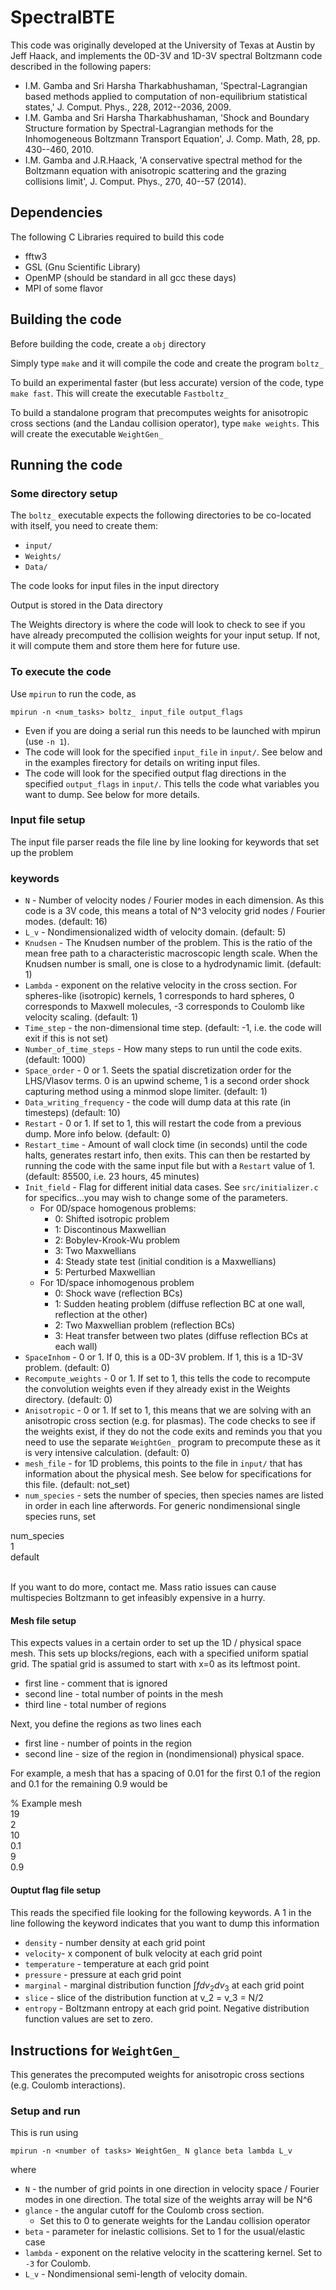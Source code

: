 # SpectralBTE

This code was originally developed at the University of Texas at Austin by Jeff Haack, and implements the 0D-3V and 1D-3V spectral Boltzmann code described in the following papers:

* I.M. Gamba and Sri Harsha Tharkabhushaman, 'Spectral-Lagrangian based methods applied to computation of non-equilibrium statistical states,' J. Comput. Phys., 228, 2012--2036, 2009.
* I.M. Gamba and Sri Harsha Tharkabhushaman, 'Shock and Boundary Structure formation by Spectral-Lagrangian methods for the Inhomogeneous Boltzmann Transport Equation', J. Comp. Math, 28, pp. 430--460, 2010.
* I.M. Gamba and J.R.Haack, 'A conservative spectral method for the Boltzmann equation with anisotropic scattering and the grazing collisions limit', J. Comput. Phys., 270, 40--57 (2014).

## Dependencies

The following C Libraries required to build this code 

* fftw3
* GSL (Gnu Scientific Library)
* OpenMP (should be standard in all gcc these days)
* MPI of some flavor


## Building the code

Before building the code, create a `obj` directory 

Simply type `make` and it will compile the code and create the program `boltz_`

To build an experimental faster (but less accurate) version of the code, type `make fast`. This will create the executable `Fastboltz_`

To build a standalone program that precomputes weights for anisotropic cross sections (and the Landau collision operator), type `make weights`. This will create the executable `WeightGen_`

## Running the code

### Some directory setup
The `boltz_` executable expects the following directories to be co-located with itself, you need to create them:

* `input/`
* `Weights/`
* `Data/`

The code looks for input files in the input directory

Output is stored in the Data directory

The Weights directory is where the code will look to check to see if you have already precomputed the collision weights for your input setup. If not, it will compute them and store them here for future use.

### To execute the code

Use `mpirun` to run the code, as

`mpirun -n <num_tasks> boltz_ input_file output_flags`

* Even if you are doing a serial run this needs to be launched with mpirun (use `-n 1`). 
* The code will look for the specified `input_file` in `input/`. See below and in the examples firectory for details on writing input files.
* The code will look for the specified output flag directions in the specified `output_flags` in `input/`. This tells the code what variables you want to dump. See below for more details. 

### Input file setup

The input file parser reads the file line by line looking for keywords that set up the problem

### keywords

* `N` - Number of velocity nodes / Fourier modes in each dimension. As this code is a 3V code, this means a total of N^3 velocity grid nodes / Fourier modes. (default: 16)
* `L_v` - Nondimensionalized width of velocity domain. (default: 5)
* `Knudsen` - The Knudsen number of the problem. This is the ratio of the mean free path to a characteristic macroscopic length scale. When the Knudsen number is small, one is close to a hydrodynamic limit. (default: 1)
* `Lambda` - exponent on the relative velocity in the cross section. For spheres-like (isotropic) kernels, 1 corresponds to hard spheres, 0 corresponds to Maxwell molecules, -3 corresponds to Coulomb like velocity scaling. (default: 1)
* `Time_step` - the non-dimensional time step. (default: -1, i.e. the code will exit if this is not set)
* `Number_of_time_steps` - How many steps to run until the code exits. (default: 1000)
* `Space_order` - 0 or 1. Seets the spatial discretization order for the LHS/Vlasov terms. 0 is an upwind scheme, 1 is a second order shock capturing method using a minmod slope limiter. (default: 1)
* `Data_writing_frequency` - the code will dump data at this rate (in timesteps) (default: 10)
* `Restart` - 0 or 1. If set to 1, this will restart the code from a previous dump. More info below. (default: 0)
* `Restart_time` - Amount of wall clock time (in seconds) until the code halts, generates restart info, then exits. This can then be restarted by running the code with the same input file but with a `Restart` value of 1. (default: 85500, i.e. 23 hours, 45 minutes)
* `Init_field` - Flag for different initial data cases. See `src/initializer.c` for specifics...you may wish to change some of the parameters. 
  * For 0D/space homogenous problems:
     * 0: Shifted isotropic problem
     * 1: Discontinous Maxwellian
     * 2: Bobylev-Krook-Wu problem
     * 3: Two Maxwellians
     * 4: Steady state test (initial condition is a Maxwellians)
     * 5: Perturbed Maxwellian
  * For 1D/space inhomogenous problem
    * 0: Shock wave (reflection BCs)
    * 1: Sudden heating problem (diffuse reflection BC at one wall, reflection at the other)
    * 2: Two Maxwellian problem (reflection BCs)
    * 3: Heat transfer between two plates (diffuse reflection BCs at each wall)
* `SpaceInhom` - 0 or 1. If 0, this is a 0D-3V problem. If 1, this is a 1D-3V problem. (default: 0)
* `Recompute_weights` - 0 or 1. If set to 1, this tells the code to recompute the convolution weights even if they already exist in the Weights directory. (default: 0)
* `Anisotropic` - 0 or 1. If set to 1, this means that we are solving with an anisotropic cross section (e.g. for plasmas). The code checks to see if the weights exist, if they do not the code exits and reminds you that you need to use the separate `WeightGen_` program to precompute these as it is very intensive calculation. (default: 0)
* `mesh_file` - for 1D problems, this points to the file in `input/` that has information about the physical mesh. See below for specifications for this file. (default: not_set)
* `num_species` - sets the number of species, then species names are listed in order in each line afterwords. For generic nondimensional single species runs, set 

num_species <br />
1 <br />
default <br /><br />

If you want to do more, contact me. Mass ratio issues can cause multispecies Boltzmann to get infeasibly expensive in a hurry.



#### Mesh file setup

This expects values in a certain order to set up the 1D / physical space mesh. This sets up blocks/regions, each with a specified uniform spatial grid. The spatial grid is assumed to start with x=0 as its leftmost point. 

* first line - comment that is ignored
* second line - total number of points in the mesh
* third line - total number of regions

Next, you define the regions as two lines each
* first line - number of points in the region
* second line - size of the region in (nondimensional) physical space. 

For example, a mesh that has a spacing of 0.01 for the first 0.1 of the region and 0.1 for the remaining 0.9 would be


%  Example mesh <br />
19 <br />
2 <br />
10 <br />
0.1 <br />
9 <br />
0.9 


#### Ouptut flag file setup

This reads the specified file looking for the following keywords. A 1 in the line following the keyword indicates that you want to dump this information

* `density` - number density at each grid point
* `velocity`- x component of bulk velocity at each grid point
* `temperature` - temperature at each grid point
* `pressure` - pressure at each grid point
* `marginal` - marginal distribution function $\int f dv_2 dv_3$ at each grid point
* `slice` - slice of the distribution function at v_2 = v_3 = N/2
* `entropy` - Boltzmann entropy at each grid point. Negative distribution function values are set to zero.

## Instructions for `WeightGen_`

This generates the precomputed weights for anisotropic cross sections (e.g. Coulomb interactions). 

### Setup and run

This is run using

`mpirun -n <number of tasks> WeightGen_ N glance beta lambda L_v`

where

* `N` - the number of grid points in one direction in velocity space / Fourier modes in one direction. The total size of the weights array will be N^6
* `glance` - the angular cutoff for the Coulomb cross section. 
  * Set this to 0 to generate weights for the Landau collision operator
* `beta` - parameter for inelastic collisions. Set to 1 for the usual/elastic case
* `lambda` - exponent on the relative velocity in the scattering kernel. Set to `-3` for Coulomb.
* `L_v` - Nondimensional semi-length of velocity domain.